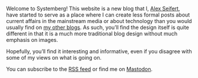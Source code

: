 Welcome to Systemberg! This website is a new blog that I, [Alex Seifert](https://www.alexseifert.com), have started to serve as a place where I can create less formal posts about current affairs in the mainstream media or about technology than you would usually find on [my other blogs](https://www.systemberg.com/other-blogs/). As such, you’ll find the design itself is quite different in that it is a much more traditional blog design without much emphasis on images.

Hopefully, you’ll find it interesting and informative, even if you disagree with some of my views on what is going on.

You can subscribe to the [RSS feed](https://www.systemberg.com/feed) or find me on [Mastodon](https://mastodon.social/@alexseifert).